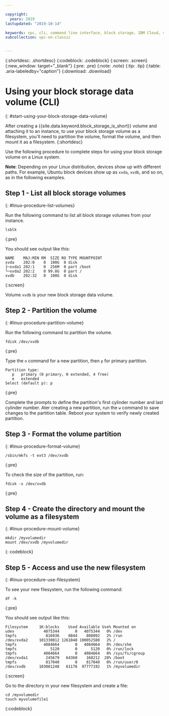 ```yaml
---

copyright:
  years: 2019
lastupdated: "2019-10-14"

keywords: vpc, cli, command line interface, block storage, IBM Cloud, virtual private cloud, block storage, volume
subcollection: vpc-on-classic


---
```


{:shortdesc: .shortdesc}
{:codeblock: .codeblock}
{:screen: .screen}
{:new_window: target="_blank"}
{:pre: .pre}
{:note: .note}
{:tip: .tip}
{:table: .aria-labeledby="caption"}
{:download: .download}

# Using your block storage data volume (CLI)
{: #start-using-your-block-storage-data-volume}

After creating a {{site.data.keyword.block_storage_is_short}} volume and attaching it to an instance, to use your block storage volume as a filesystem, you'll need to partition the volume, format the volume, and then mount it as a filesystem.
{:shortdesc}

Use the following procedure to complete steps for using your block storage volume on a Linux system.

**Note**: Depending on your Linux distribution, devices show up with different paths. For example, Ubuntu block devices show up as `xvda`, `xvdb`, and so on, as in the following examples.

## Step 1 - List all block storage volumes
{: #linux-procedure-list-volumes}

Run the following command to list all block storage volumes from your instance.

```
lsblk
```
{:pre}

You should see output like this:

```
NAME    MAJ:MIN RM  SIZE RO TYPE MOUNTPOINT
xvda    202:0    0  100G  0 disk
├─xvda1 202:1    0  256M  0 part /boot
└─xvda2 202:2    0 99.8G  0 part /
xvdb    202:32   0  100G  0 disk
```
{:screen}

Volume `xvdb` is your new block storage data volume.

## Step 2 - Partition the volume
{: #linux-procedure-partition-volume}

Run the following command to partition the volume.

```
fdisk /dev/xvdb
```
{:pre}

Type the `n` command for a new partition, then `p` for primary partition.

```
Partition type:
   p   primary (0 primary, 0 extended, 4 free)
   e   extended
Select (default p): p
```
{:pre}

Complete the prompts to define the partition's first cylinder number and last cylinder number.  Ater creating a new partition, run the `w` command to save changes to the partition table. Reboot your system to verify newly created partition.

## Step 3 - Format the volume partition
{: #linux-procedure-format-volume}

```
/sbin/mkfs -t ext3 /dev/xvdb
```
{:pre}

To check the size of the partition, run:

```
fdisk -s /dev/xvdb
```
{:pre}

## Step 4 - Create the directory and mount the volume as a filesystem
{: #linux-procedure-mount-volume}

```
mkdir /myvolumedir
mount /dev/xvdb /myvolumedir
```
{: codeblock}

## Step 5 - Access and use the new filesystem
{: #linux-procedure-use-filesystem}

To see your new filesystem, run the following command:

```
df -k
```
{:pre}

You should see output like this:

```
Filesystem     1K-blocks    Used Available Use% Mounted on
udev             4075344       0   4075344   0% /dev
tmpfs             816936    8844    808092   2% /run
/dev/xvda2     101330012 1261048 100052580   2% /
tmpfs            4084664       0   4084664   0% /dev/shm
tmpfs               5120       0      5120   0% /run/lock
tmpfs            4084664       0   4084664   0% /sys/fs/cgroup
/dev/xvda1        245679   64360    168212  28% /boot
tmpfs             817040       0    817040   0% /run/user/0
/dev/xvdb      103081248   61176  97777192   1% /myvolumedir
```
{:screen}

Go to the directory in your new filesystem and create a file:

```
cd /myvolumedir
touch myvolumefile1
```
{:codeblock}
